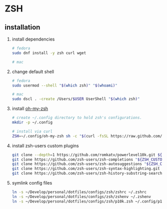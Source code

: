 # ZSH

## installation

1. install dependencies

    ``` bash
    # fedora
    sudo dnf install -y zsh curl wget

    # mac
    ```

2. change default shell

    ``` bash
    # fedora
    sudo usermod --shell "$(which zsh)" "$(whoami)"

    # mac
    sudo dscl . -create /Users/$USER UserShell "$(which zsh)"
    ```

3. install [oh-my-zsh](https://ohmyz.sh/#install)

    ``` bash
    # create ~/.config directory to hold zsh's configurations.
    mkdir -p ~/.config

    # install via curl
    ZSH=~/.config/oh-my-zsh sh -c "$(curl -fsSL https://raw.github.com/ohmyzsh/ohmyzsh/master/tools/install.sh)"
    ```

4. install zsh-users custom plugins

    ``` bash
    git clone --depth=1 https://github.com/romkatv/powerlevel10k.git ${ZSH_CUSTOM}/themes/powerlevel10k
    git clone https://github.com/zsh-users/zsh-completions "${ZSH_CUSTOM}/plugins/zsh-completions"
    git clone https://github.com/zsh-users/zsh-autosuggestions "${ZSH_CUSTOM}/plugins/zsh-autosuggestions"
    git clone https://github.com/zsh-users/zsh-syntax-highlighting.git "${ZSH_CUSTOM}/plugins/zsh-syntax-highlighting"
    git clone https://github.com/zsh-users/zsh-history-substring-search "${ZSH_CUSTOM}/plugins/zsh-history-substring-search"
    ```

5. symlink config files

    ```bash
    ln -s ~/Develop/personal/dotfiles/configs/zsh/zshrc ~/.zshrc
    ln -s ~/Develop/personal/dotfiles/configs/zsh/zshenv ~/.zshenv
    ln -s ~/Develop/personal/dotfiles/configs/zsh/p10k.zsh ~/.config/p10k.zsh
    ```
